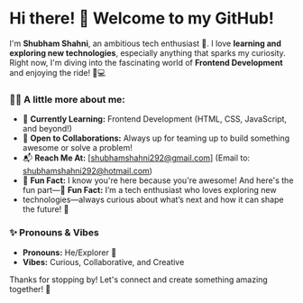 
# Hi there! 👋 Welcome to my GitHub!

I'm **Shubham Shahni**, an ambitious tech enthusiast 🚀.
I love **learning and exploring new technologies**, especially anything that sparks my curiosity. Right now, I'm diving into the fascinating world of **Frontend Development** and enjoying the ride! 🎨💻  

### 👩‍💻 A little more about me:
- 🌱 **Currently Learning:** Frontend Development (HTML, CSS, JavaScript, and beyond!)
- 🤝 **Open to Collaborations:** Always up for teaming up to build something awesome or solve a problem!  
- 📬 **Reach Me At:** [shubhamshahni292@gmail.com]  (Email to: shubhamshahni292@hotmail.com)  
- 📝 **Fun Fact:** I know you're here because you're awesome! And here's the fun part—📝 **Fun Fact:** I’m a tech enthusiast who loves exploring new
-  technologies—always curious about what’s next and how it can shape the future! 🚀 

### ✨ Pronouns & Vibes
- **Pronouns:** He/Explorer 🧭  
- **Vibes:** Curious, Collaborative, and Creative  

Thanks for stopping by! Let's connect and create something amazing together! 🚀  
